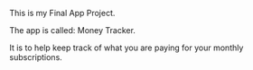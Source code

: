 This is my Final App Project.

The app is called: Money Tracker.

It is to help keep track of what you are paying for your monthly subscriptions.
